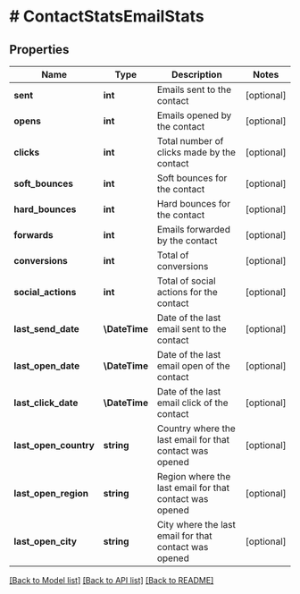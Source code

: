 # # ContactStatsEmailStats

## Properties

Name | Type | Description | Notes
------------ | ------------- | ------------- | -------------
**sent** | **int** | Emails sent to the contact | [optional]
**opens** | **int** | Emails opened by the contact | [optional]
**clicks** | **int** | Total number of clicks made by the contact | [optional]
**soft_bounces** | **int** | Soft bounces for the contact | [optional]
**hard_bounces** | **int** | Hard bounces for the contact | [optional]
**forwards** | **int** | Emails forwarded by the contact | [optional]
**conversions** | **int** | Total of conversions | [optional]
**social_actions** | **int** | Total of social actions for the contact | [optional]
**last_send_date** | **\DateTime** | Date of the last email sent to the contact | [optional]
**last_open_date** | **\DateTime** | Date of the last email open of the contact | [optional]
**last_click_date** | **\DateTime** | Date of the last email click of the contact | [optional]
**last_open_country** | **string** | Country where the last email for that contact was opened | [optional]
**last_open_region** | **string** | Region where the last email for that contact was opened | [optional]
**last_open_city** | **string** | City where the last email for that contact was opened | [optional]

[[Back to Model list]](../../README.md#models) [[Back to API list]](../../README.md#endpoints) [[Back to README]](../../README.md)
